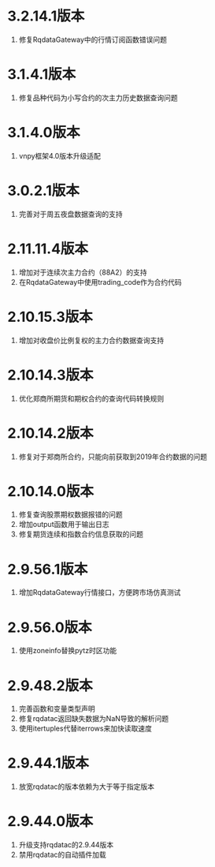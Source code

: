 # 3.2.14.1版本

1. 修复RqdataGateway中的行情订阅函数错误问题

# 3.1.4.1版本

1. 修复品种代码为小写合约的次主力历史数据查询问题

# 3.1.4.0版本

1. vnpy框架4.0版本升级适配

# 3.0.2.1版本
1. 完善对于周五夜盘数据查询的支持

# 2.11.11.4版本
1. 增加对于连续次主力合约（88A2）的支持
2. 在RqdataGateway中使用trading_code作为合约代码

# 2.10.15.3版本
1. 增加对收盘价比例复权的主力合约数据查询支持

# 2.10.14.3版本
1. 优化郑商所期货和期权合约的查询代码转换规则

# 2.10.14.2版本
1. 修复对于郑商所合约，只能向前获取到2019年合约数据的问题

# 2.10.14.0版本
1. 修复查询股票期权数据报错的问题
2. 增加output函数用于输出日志
3. 修复期货连续和指数合约信息获取的问题

# 2.9.56.1版本
1. 增加RqdataGateway行情接口，方便跨市场仿真测试

# 2.9.56.0版本
1. 使用zoneinfo替换pytz时区功能

# 2.9.48.2版本
1. 完善函数和变量类型声明
2. 修复rqdatac返回缺失数据为NaN导致的解析问题
3. 使用itertuples代替iterrows来加快读取速度

# 2.9.44.1版本
1. 放宽rqdatac的版本依赖为大于等于指定版本

# 2.9.44.0版本

1. 升级支持rqdatac的2.9.44版本
2. 禁用rqdatac的自动插件加载